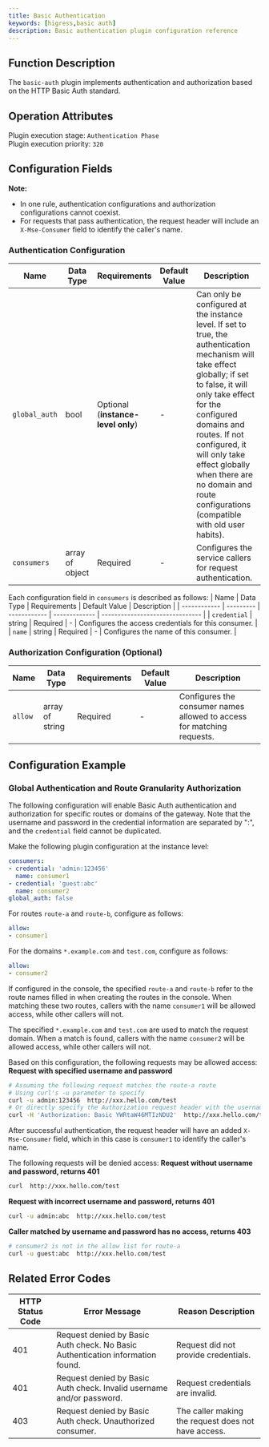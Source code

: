 ```yaml
---
title: Basic Authentication
keywords: [higress,basic auth]
description: Basic authentication plugin configuration reference
---
```

## Function Description
The `basic-auth` plugin implements authentication and authorization based on the HTTP Basic Auth standard.

## Operation Attributes
Plugin execution stage: `Authentication Phase`  
Plugin execution priority: `320`

## Configuration Fields
**Note:**
- In one rule, authentication configurations and authorization configurations cannot coexist.
- For requests that pass authentication, the request header will include an `X-Mse-Consumer` field to identify the caller's name.

### Authentication Configuration
| Name          | Data Type        | Requirements                   | Default Value | Description                                                                                                                                                                            |
| ------------- | ---------------- | ------------------------------- | -------------- | ------------------------------------------------------------------------------------------------------------------------------------------------------------------------------------- |
| `global_auth` | bool             | Optional (**instance-level only**) | -              | Can only be configured at the instance level. If set to true, the authentication mechanism will take effect globally; if set to false, it will only take effect for the configured domains and routes. If not configured, it will only take effect globally when there are no domain and route configurations (compatible with old user habits). |
| `consumers`   | array of object  | Required                        | -              | Configures the service callers for request authentication.                                                                                                                                           |

Each configuration field in `consumers` is described as follows:
| Name         | Data Type | Requirements | Default Value | Description                     |
| ------------ | --------- | ------------ | ------------- | ------------------------------- |
| `credential` | string    | Required     | -             | Configures the access credentials for this consumer. |
| `name`       | string    | Required     | -             | Configures the name of this consumer.     |

### Authorization Configuration (Optional)
| Name             | Data Type        | Requirements                                          | Default Value | Description                                               |
| ---------------- | ---------------- | ---------------------------------------------------- | -------------- | -------------------------------------------------------- |
| `allow`          | array of string  | Required                                             | -              | Configures the consumer names allowed to access for matching requests. |

## Configuration Example
### Global Authentication and Route Granularity Authorization
The following configuration will enable Basic Auth authentication and authorization for specific routes or domains of the gateway. Note that the username and password in the credential information are separated by ":", and the `credential` field cannot be duplicated.

Make the following plugin configuration at the instance level:
```yaml
consumers:
- credential: 'admin:123456'
  name: consumer1
- credential: 'guest:abc'
  name: consumer2
global_auth: false
```

For routes `route-a` and `route-b`, configure as follows:
```yaml
allow:
- consumer1
```

For the domains `*.example.com` and `test.com`, configure as follows:
```yaml
allow:
- consumer2
```

If configured in the console, the specified `route-a` and `route-b` refer to the route names filled in when creating the routes in the console. When matching these two routes, callers with the name `consumer1` will be allowed access, while other callers will not.

The specified `*.example.com` and `test.com` are used to match the request domain. When a match is found, callers with the name `consumer2` will be allowed access, while other callers will not.

Based on this configuration, the following requests may be allowed access:
**Request with specified username and password**
```bash
# Assuming the following request matches the route-a route
# Using curl's -u parameter to specify
curl -u admin:123456  http://xxx.hello.com/test
# Or directly specify the Authorization request header with the username and password encoded in base64
curl -H 'Authorization: Basic YWRtaW46MTIzNDU2'  http://xxx.hello.com/test
```

After successful authentication, the request header will have an added `X-Mse-Consumer` field, which in this case is `consumer1` to identify the caller's name.

The following requests will be denied access:
**Request without username and password, returns 401**
```bash
curl  http://xxx.hello.com/test
```

**Request with incorrect username and password, returns 401**
```bash
curl -u admin:abc  http://xxx.hello.com/test
```

**Caller matched by username and password has no access, returns 403**
```bash
# consumer2 is not in the allow list for route-a
curl -u guest:abc  http://xxx.hello.com/test
```

## Related Error Codes
| HTTP Status Code | Error Message                                                                         | Reason Description               |
| ---------------- | ------------------------------------------------------------------------------------- | -------------------------------- |
| 401              | Request denied by Basic Auth check. No Basic Authentication information found.      | Request did not provide credentials.         |
| 401              | Request denied by Basic Auth check. Invalid username and/or password.               | Request credentials are invalid.           |
| 403              | Request denied by Basic Auth check. Unauthorized consumer.                          | The caller making the request does not have access. |
